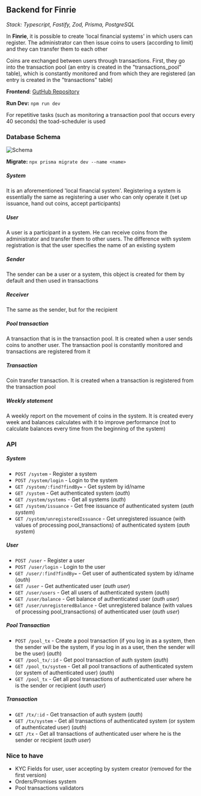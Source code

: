 ## Backend for Finrie

*Stack: Typescript, Fastify, Zod, Prisma, PostgreSQL*

In **Finrie**, it is possible to create 'local financial systems' in which users can register. The administrator can then issue coins to users (according to limit) and they can transfer them to each other

Coins are exchanged between users through transactions. First, they go into the transaction pool (an entry is created in the "transactions_pool" table), which is constantly monitored and from which they are registered (an entry is created in the "transactions" table)

**Frontend**: [GutHub Repository](https://github.com/IlyaLightman/finrie-front)

**Run Dev:** `npm run dev`

For repetitive tasks (such as monitoring a transaction pool that occurs every 40 seconds) the toad-scheduler is used

### Database Schema
![Schema](https://s1.hostingkartinok.com/uploads/images/2023/05/5601d880da9175d663059eef6f74e42e.png)

**Migrate:** `npx prisma migrate dev --name <name>`

##### System
It is an aforementioned 'local financial system'. Registering a system is essentially the same as registering a user who can only operate it (set up issuance, hand out coins, accept participants)

##### User
A user is a participant in a system. He can receive coins from the administrator and transfer them to other users. The difference with system registration is that the user specifies the name of an existing system

##### Sender
The sender can be a user or a system, this object is created for them by default and then used in transactions

##### Receiver
The same as the sender, but for the recipient

##### Pool transaction
A transaction that is in the transaction pool. It is created when a user sends coins to another user. The transaction pool is constantly monitored and transactions are registered from it

##### Transaction
Coin transfer transaction. It is created when a transaction is registered from the transaction pool

##### Weekly statement
A weekly report on the movement of coins in the system. It is created every week and balances calculates with it to improve performance (not to calculate balances every time from the beginning of the system)

### API

##### System
- `POST /system` - Register a system
- `POST /system/login` - Login to the system
- `GET /system/:find?findBy=` - Get system by id/name
- `GET /system` - Get authenticated system (*auth*)
- `GET /system/systems` - Get all systems (*auth*)
- `GET /system/issuance` - Get free issuance of authenticated system (*auth system*)
- `GET /system/unregisteredIssuance` - Get unregistered issuance (with values of processing pool_transactions) of authenticated system (*auth system*)

##### User
- `POST /user` - Register a user
- `POST /user/login` - Login to the user
- `GET /user/:find?findBy=` - Get user of authenticated system by id/name (*auth*)
- `GET /user` - Get authenticated user (*auth user*)
- `GET /user/users` - Get all users of authenticated system (*auth*)
- `GET /user/balance` - Get balance of authenticated user (*auth user*)
- `GET /user/unregisteredBalance` - Get unregistered balance (with values of processing pool_transactions) of authenticated user (*auth user*)

##### Pool Transaction
- `POST /pool_tx` - Create a pool transaction (if you log in as a system, then the sender will be the system, if you log in as a user, then the sender will be the user) (*auth*)
- `GET /pool_tx/:id` - Get pool transaction of auth system (*auth*)
- `GET /pool_tx/system` - Get all pool transactions of authenticated system (or system of authenticated user) (*auth*)
- `GET /pool_tx` - Get all pool transactions of authenticated user where he is the sender or recipient (*auth user*)

##### Transaction
- `GET /tx/:id` - Get transaction of auth system (*auth*)
- `GET /tx/system` - Get all transactions of authenticated system (or system of authenticated user) (*auth*)
- `GET /tx` - Get all transactions of authenticated user where he is the sender or recipient (*auth user*)

### Nice to have
- KYC Fields for user, user accepting by system creator (removed for the first version)
- Orders/Promises system
- Pool transactions validators
